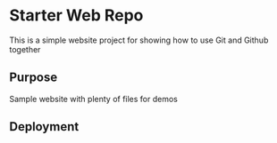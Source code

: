 # Starter Web Repo

This is a simple website project for showing how to use Git and Github together

## Purpose

Sample website with plenty of files for demos

## Deployment